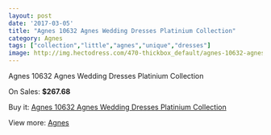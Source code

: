 ```yaml
---
layout: post
date: '2017-03-05'
title: "Agnes 10632 Agnes Wedding Dresses Platinium Collection"
category: Agnes
tags: ["collection","little","agnes","unique","dresses"]
image: http://img.hectodress.com/470-thickbox_default/agnes-10632-agnes-wedding-dresses-platinium-collection.jpg
---
```

Agnes 10632 Agnes Wedding Dresses Platinium Collection

On Sales: **$267.68**
<a href="https://www.hectodress.com/agnes/277-agnes-10632-agnes-wedding-dresses-platinium-collection.html"><amp-img layout="responsive" width="600" height="600" src="//img.hectodress.com/470-thickbox_default/agnes-10632-agnes-wedding-dresses-platinium-collection.jpg" alt="Agnes 10632 Agnes Wedding Dresses Platinium Collection 0" /></a>

Buy it: [Agnes 10632 Agnes Wedding Dresses Platinium Collection](https://www.hectodress.com/agnes/277-agnes-10632-agnes-wedding-dresses-platinium-collection.html "Agnes 10632 Agnes Wedding Dresses Platinium Collection")

View more: [Agnes](https://www.hectodress.com/6-agnes "Agnes")